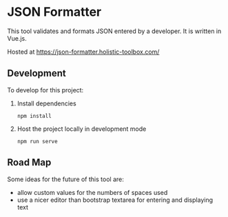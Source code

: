 # JSON Formatter

This tool validates and formats JSON entered by a developer. It is written in Vue.js.

Hosted at https://json-formatter.holistic-toolbox.com/

## Development
To develop for this project:
1. Install dependencies
	```
	npm install
	```
2. Host the project locally in development mode
	```
	npm run serve
	```

## Road Map
Some ideas for the future of this tool are:
- allow custom values for the numbers of spaces used
- use a nicer editor than bootstrap textarea for entering and displaying text